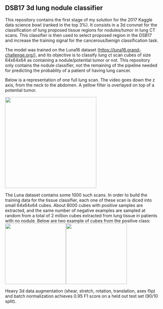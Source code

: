 ## DSB17 3d lung nodule classifier

This repository contains the first stage of my solution for the 2017 Kaggle data science bowl (ranked in the top 3%). It consists in a 3d convnet for the classification of lung proposed tissue regions for nodules/tumor in lung CT scans. This classifier is then used to select proposed region in the DSB17 and increase the training signal for the cancerous/benign classification task. 

The model was trained on the Luna16 dataset (https://luna16.grand-challenge.org/), and its objective is to classify lung ct scan cubes of size 64x64x64 as containing a nodule/potential tumor or not. This repository only contains the nodule classifier, not the remaining of the pipeline needed for predicting the probablity of a patient of having lung cancer. 

Below is a representation of one full lung scan. The video goes down the z axis, from the neck to the abdomen. A yellow filter is overlayed on top of a potential tumor.

<img src="https://github.com/LouisFoucard/DSB17_3d_lung_nodule_classifier/blob/master/data/ezgif-1-65620bd01e.gif" height="300">

The Luna dataset contains some 1000 such scans. In order to build the training data for the tissue classifier, each one of these scan is diced into small 64x64x64 cubes. About 8000 cubes with positive samples are extracted, and the same number of negative examples are sampled at random from a total of 2 million cubes extracted from lung tissue in patients with no nodule.
Below are two example of cubes from the positive class:
<img src="https://github.com/LouisFoucard/DSB17_3d_lung_nodule_classifier/blob/master/data/ezgif-3-0802fafde5.gif" height="200"><img src="https://github.com/LouisFoucard/DSB17_3d_lung_nodule_classifier/blob/master/data/ezgif-3-9727116d29.gif" height="200">

Heavy 3d data augmentation (shear, stretch, rotation, translation, axes flip) and batch normalization achieves 0.95 F1 score on a held out test set (90/10 split). 

